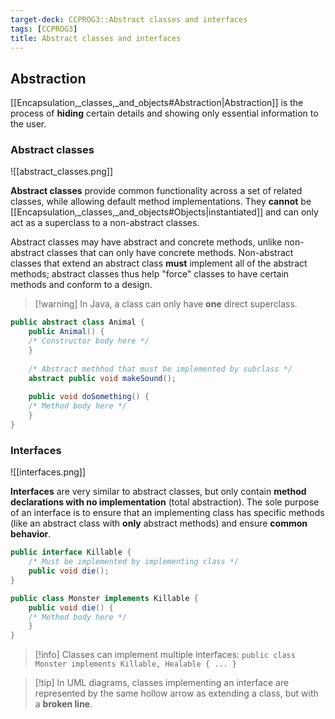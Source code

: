 ```yaml
---
target-deck: CCPROG3::Abstract classes and interfaces
tags: [CCPROG3]
title: Abstract classes and interfaces
---
```


## Abstraction

[[Encapsulation,_classes,_and_objects#Abstraction|Abstraction]] is the process of **hiding** certain details and showing only essential information to the user.

<!--ID: 1723000334396-->

### Abstract classes

![[abstract_classes.png]]

**Abstract classes** provide common functionality across a set of related classes, while allowing default method implementations. They **cannot** be [[Encapsulation,_classes,_and_objects#Objects|instantiated]] and can only act as a superclass to a non-abstract classes.

Abstract classes may have abstract and concrete methods, unlike non-abstract classes that can only have concrete methods. Non-abstract classes that extend an abstract class **must** implement all of the abstract methods; abstract classes thus help "force" classes to have certain methods and conform to a design.

>[!warning] In Java, a class can only have **one** direct superclass.

```java
public abstract class Animal {
    public Animal() {
    /* Constructor body here */
    }
    
    /* Abstract methhod that must be implemented by subclass */
    abstract public void makeSound();
    
    public void doSomething() {
    /* Method body here */
    }
}
```

<!--ID: 1723000334399-->

### Interfaces

![[interfaces.png]]

**Interfaces** are very similar to abstract classes, but only contain **method declarations with no implementation** (total abstraction). The sole purpose of an interface is to ensure that an implementing class has specific methods (like an abstract class with **only** abstract methods) and ensure **common behavior**.

```java
public interface Killable {
    /* Must be implemented by implementing class */
    public void die();
}

public class Monster implements Killable {
    public void die() {
    /* Method body here */
    }
}
```

>[!info] Classes can implement multiple interfaces:
>`public class Monster implements Killable, Healable { ... }`

>[!tip] In UML diagrams, classes implementing an interface are represented by the same hollow arrow as extending a class, but with a **broken line**.

<!--ID: 1723000334403-->
